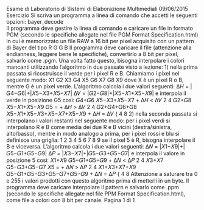 Esame di Laboratorio di Sistemi di Elaborazione Multimediali 09/06/2015
Esercizio
Si scriva un programma a linea di comando che accetti le seguenti opzioni:
bayer\_decode  
Il programma deve gestire la linea di comando e caricare un file in formato PGM (secondo le specifiche
allegate nel file PGM Format Specification.html) in cui è memorizzato un file RAW a 16 bit
per pixel acquisito con un pattern di Bayer del tipo
R G
G B
Il programma deve caricare il file (attenzione alla endianness, leggere bene le specifiche), convertirlo a 8
bit per pixel, salvarlo come .pgm.
Una volta fatto questo, bisogna interpolare i colori mancanti utilizzando l’algoritmo in due passate visto a
lezione:
1\) nella prima passata si ricostruisce il verde per i pixel R e B. Chiamiamo i pixel nel seguente modo:
X1
G2
X3 G4 X5 G6 X7
G8
X9
dove X è un pixel R o B, mentre G è un pixel verde. L’algoritmo calcola i due valori seguenti:
Δ𝐻 \= \|𝐺4−𝐺6\|\+\|𝑋5−𝑋3\+𝑋5−𝑋7\|
Δ𝑉 \= \|𝐺2−𝐺8\|\+\|𝑋5−𝑋1\+𝑋5−𝑋9\|
e interpola il verde in posizione G5 così:
𝐺4\+𝐺6 𝑋5−𝑋3\+𝑋5−𝑋7
\+ Δ𝐻 \< Δ𝑉
2 4
𝐺2\+𝐺8 𝑋5−𝑋1\+𝑋5−𝑋9
𝐺5 \= \+ Δ𝐻 \> Δ𝑉
2 4
𝐺2\+𝐺4\+𝐺6\+𝐺8 𝑋5−𝑋1\+𝑋5−𝑋3\+𝑋5−𝑋7\+𝑋5−𝑋9
\+ Δ𝐻 \= Δ𝑉
{ 4 8
2\) nella seconda passata si interpolano i valori restanti nel seguente modo: per i pixel verdi si interpolano
R e B come media dei due R e B vicini (destra/sinistra, alto/basso), mentre in modo analogo a prima, per i
pixel rossi e blu si definisce una griglia:
1 2 3
4 5 6
7 8 9
se il pixel 5 è R, bisogna interpolare il B e viceversa. L’algoritmo calcola i due valori seguenti:
Δ𝑁 \= \|𝑋1−𝑋9\|\+\|𝐺5−𝐺1\+𝐺5−𝐺9\|
Δ𝑃 \= \|𝑋3−𝑋7\|\+\|𝐺5−𝐺3\+𝐺5−𝐺7\|
e interpola il valore in posizione 5 così:
𝑋1\+𝑋9 𝐺5−𝐺1\+𝐺5−𝐺9
\+ Δ𝑁 \< Δ𝑃
2 4
𝑋3\+𝑋7 𝐺5−𝐺3\+𝐺5−𝐺7
𝑋5 \= \+ Δ𝑁 \> Δ𝑃
2 4
𝑋1\+𝑋3\+𝑋7\+𝑋9 𝐺5−𝐺1\+𝐺5−𝐺3\+𝐺5−𝐺7\+𝐺5−𝐺9
\+ Δ𝑁 \= Δ𝑃
{ 4 8
Attenzione a saturare tra 0 e 255 i valori prodotti con questo algoritmo prima di metterli in un byte.
Il programma deve caricare interpolare il pattern e salvarlo come .ppm (secondo le
specifiche allegate nel file PPM Format Specification.html), come file a colori con 8 bit per
canale.
Pagina 1 di 1